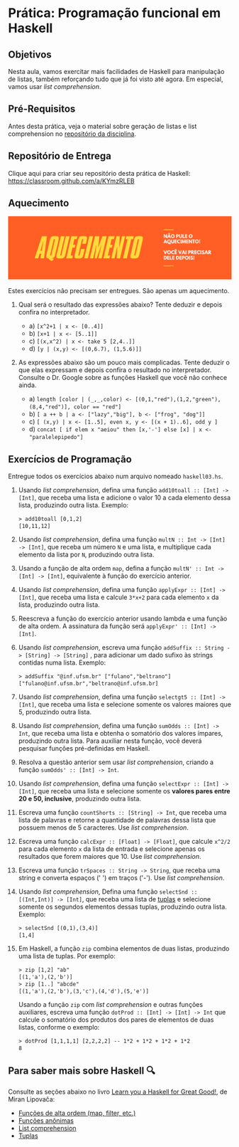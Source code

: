 # Prática: Programação funcional em Haskell


## Objetivos


Nesta aula, vamos exercitar mais facilidades de Haskell para manipulação de listas, também reforçando tudo que já foi visto até agora. Em especial, vamos usar *list comprehension*. 


## Pré-Requisitos 

Antes desta prática, veja o material sobre geração de listas e list comprehension no [repositório da disciplina](../../../README.md).

## Repositório de Entrega


Clique aqui para criar seu repositório desta prática de Haskell: https://classroom.github.com/a/KYmzRLEB






## Aquecimento

![Aquecimento](aquecimento.png)

Estes exercícios não precisam ser entregues. São apenas um aquecimento.


1. Qual será o resultado das expressões abaixo? Tente deduzir e depois confira no interpretador.
   - a) `[x^2+1 | x <- [0..4]]`
   - b) `[x+1 | x <- [5..1]]`
   - c) `[(x,x^2) | x <- take 5 [2,4..]]`
   - d) `[y | (x,y) <- [(0,6.7), (1,5.6)]]`
    

2. As expressões abaixo são um pouco mais complicadas. Tente deduzir o que elas expressam e depois confira o resultado no interpretador. Consulte o Dr. Google sobre as funções Haskell que você não conhece ainda.

    - a) `length [color | (_,_,color) <- [(0,1,"red"),(1,2,"green"), (8,4,"red")], color == "red"]`
    - b) `[ a ++ b | a <- ["lazy","big"], b <- ["frog", "dog"]]`
    - c) `[ (x,y) | x <- [1..5], even x, y <- [(x + 1)..6], odd y ]`
    - d) `concat [ if elem x "aeiou" then [x,'-'] else [x] | x <- "paralelepipedo"]`
   

## Exercícios de Programação 

Entregue todos os exercícios abaixo num arquivo nomeado `haskell03.hs`.

1. Usando *list comprehension*, defina uma função `add10toall :: [Int] -> [Int]`, que receba uma lista e adicione o valor 10 a cada elemento dessa lista, produzindo outra lista. Exemplo:

   ```
   > add10toall [0,1,2]
   [10,11,12]
   ```

2. Usando *list comprehension*, defina uma função `multN :: Int -> [Int] -> [Int]`, que receba um número `N` e uma lista, e multiplique cada elemento da lista por `N`, produzindo outra lista.

3. Usando a função de alta ordem `map`, defina a função `multN' :: Int -> [Int] -> [Int]`, equivalente à função do exercício anterior.

4. Usando *list comprehension*, defina uma função `applyExpr :: [Int] -> [Int]`, que receba uma lista e calcule `3*x+2` para cada elemento `x` da lista, produzindo outra lista.

5. Reescreva a função do exercício anterior usando lambda e uma função de alta ordem. A assinatura da função será `applyExpr' :: [Int] -> [Int]`.


6. Usando *list comprehension*, escreva uma função `addSuffix :: String -> [String] -> [String]` , para adicionar um dado sufixo às strings contidas numa lista. Exemplo: 

   ```
   > addSuffix "@inf.ufsm.br" ["fulano","beltrano"]
   ["fulano@inf.ufsm.br","beltrano@inf.ufsm.br]
   ```

7. Usando *list comprehension*, defina uma função `selectgt5 :: [Int] -> [Int]`, que receba uma lista e selecione somente os valores maiores que 5, produzindo outra lista.

8. Usando *list comprehension*, defina uma função `sumOdds :: [Int] -> Int`, que receba uma lista e obtenha o somatório dos valores ímpares, produzindo outra lista. Para auxiliar nesta função, você deverá pesquisar funções pré-definidas em Haskell.

9. Resolva a questão anterior sem usar *list comprehension*, criando a função `sumOdds' :: [Int] -> Int`.

10. Usando *list comprehension*, defina uma função `selectExpr :: [Int] -> [Int]`, que receba uma lista e selecione somente os **valores pares entre 20 e 50, inclusive**, produzindo outra lista.

11. Escreva uma função `countShorts :: [String] -> Int`, que receba uma lista de palavras e retorne a quantidade de palavras dessa lista que possuem menos de 5 caracteres. Use *list comprehension*.


12. Escreva uma função `calcExpr :: [Float] -> [Float]`, que calcule `x^2/2` para cada elemento `x` da lista de entrada e selecione apenas os resultados que forem maiores que 10. Use *list comprehension*.

13. Escreva uma função `trSpaces :: String -> String`, que receba uma string e converta espaços (' ') em traços ('-'). Use *list comprehension*.


14. Usando *list comprehension*, Defina uma função `selectSnd :: [(Int,Int)] -> [Int]`, que receba uma lista de [tuplas](http://learnyouahaskell.com/starting-out#tuples) e selecione somente os segundos elementos dessas tuplas, produzindo outra lista. Exemplo: 

    ```
    > selectSnd [(0,1),(3,4)]
    [1,4]
    ```

15. Em Haskell, a função `zip` combina elementos de duas listas, produzindo uma lista de tuplas. Por exemplo:

    ```
    > zip [1,2] "ab"
    [(1,'a'),(2,'b')]
    > zip [1..] "abcde"
    [(1,'a'),(2,'b'),(3,'c'),(4,'d'),(5,'e')]
    ```
   
    Usando a função `zip` com *list comprehension* e outras funções auxiliares, escreva uma função `dotProd :: [Int] -> [Int] -> Int` que calcule o somatório dos produtos dos pares de elementos de duas listas, conforme o exemplo:

    ```
    > dotProd [1,1,1,1] [2,2,2,2] -- 1*2 + 1*2 + 1*2 + 1*2
    8
    ```



## Para saber mais sobre Haskell :mag:

Consulte as seções abaixo no livro [Learn you a Haskell for Great Good!](http://learnyouahaskell.com), de Miran Lipovača:
- [Funções de alta ordem (map, filter, etc.)](http://learnyouahaskell.com/higher-order-functions)
- [Funções anônimas](http://learnyouahaskell.com/higher-order-functions#lambdas)
- [List comprehension](http://learnyouahaskell.com/starting-out#im-a-list-comprehension)
- [Tuplas](http://learnyouahaskell.com/starting-out#tuples) 

